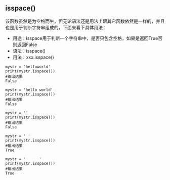 ## isspace()

该函数虽然是为空格而生，但无论语法还是用法上跟其它函数依然是一样的，并且也是用于判断字符串组成的，下面来看下具体用法：
* 用途：isspace用于判断一个字符串中，是否只包含空格，如果是返回True否则返回False
* 语法：isspace()
* 用法：xxx.isspace()
```
mystr = 'helloworld'
print(mystr.isspace())
#输出结果
False

mystr = 'hello world'
print(mystr.isspace())
#输出结果
False

mystr = ''
print(mystr.isspace())
#输出结果
False

mystr = ' '
print(mystr.isspace())
#输出结果
True

mystr = '      '
print(mystr.isspace())
#输出结果
True
```